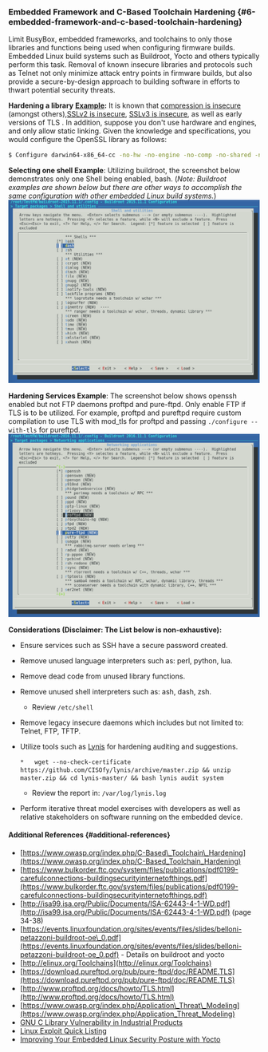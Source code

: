 ### Embedded Framework and C-Based Toolchain Hardening {#6-embedded-framework-and-c-based-toolchain-hardening}

Limit BusyBox, embedded frameworks, and toolchains to only those libraries and functions being used when configuring firmware builds. Embedded Linux build systems such as Buildroot, Yocto and others typically perform this task. Removal of known insecure libraries and protocols such as Telnet not only minimize attack entry points in firmware builds, but also provide a secure-by-design approach to building software in efforts to thwart potential security threats.

**Hardening a library** [**Example**](https://www.owasp.org/index.php/C-Based_Toolchain_Hardening)**:** It is known that [compression is insecure](http://arstechnica.com/security/2012/09/crime-hijacks-https-sessions/) \(amongst others\),[SSLv2 is insecure](http://www.schneier.com/paper-ssl-revised.pdf), [SSLv3 is insecure](http://www.yaksman.org/~lweith/ssl.pdf), as well as early versions of TLS . In addition, suppose you don't use hardware and engines, and only allow static linking. Given the knowledge and specifications, you would configure the OpenSSL library as follows:

```bash
$ Configure darwin64-x86_64-cc -no-hw -no-engine -no-comp -no-shared -no-dso -no-ssl2 -no-ssl3 --openssldir=
```

**Selecting one shell Example**: Utilizing buildroot, the screenshot below demonstrates only one Shell being enabled, bash. \(_Note: Buildroot examples are shown below but there are other ways to accomplish the same configuration with other embedded Linux build systems._\)  
![](/assets/embedSec3.png)

**Hardening Services Example**: The screenshot below shows openssh enabled but not FTP daemons proftpd and pure-ftpd. Only enable FTP if TLS is to be utilized. For example, proftpd and pureftpd require custom compilation to use TLS with mod\_tls for proftpd and passing `./configure --with-tls` for pureftpd.![](/assets/embedSec2.png)

**Considerations \(Disclaimer: The List below is non-exhaustive\):**

* Ensure services such as SSH have a secure password created.
* Remove unused language interpreters such as: perl, python, lua.
* Remove dead code from unused library functions.
* Remove unused shell interpreters such as: ash, dash, zsh.
  * Review `/etc/shell`
* Remove legacy insecure daemons which includes but not limited to: Telnet, FTP, TFTP.
* Utilize tools such as [Lynis](https://raw.githubusercontent.com/CISOfy/lynis/master/lynis) for hardening auditing and suggestions.

  ```
  *   wget --no-check-certificate https://github.com/CISOfy/lynis/archive/master.zip && unzip master.zip && cd lynis-master/ && bash lynis audit system
  ```

  * Review the report in: `/var/log/lynis.log`

* Perform iterative threat model exercises with developers as well as relative stakeholders on software running on the embedded device.

#### Additional References {#additional-references}

* [https://www.owasp.org/index.php/C-Based\_Toolchain\_Hardening](https://www.owasp.org/index.php/C-Based_Toolchain_Hardening)
* [https://www.bulkorder.ftc.gov/system/files/publications/pdf0199-carefulconnections-buildingsecurityinternetofthings.pdf](https://www.bulkorder.ftc.gov/system/files/publications/pdf0199-carefulconnections-buildingsecurityinternetofthings.pdf)
* [http://isa99.isa.org/Public/Documents/ISA-62443-4-1-WD.pdf](http://isa99.isa.org/Public/Documents/ISA-62443-4-1-WD.pdf) \(page 34-38\)
* [https://events.linuxfoundation.org/sites/events/files/slides/belloni-petazzoni-buildroot-oe\_0.pdf](https://events.linuxfoundation.org/sites/events/files/slides/belloni-petazzoni-buildroot-oe_0.pdf) - Details on buildroot and yocto
* [http://elinux.org/Toolchains](http://elinux.org/Toolchains)
* [https://download.pureftpd.org/pub/pure-ftpd/doc/README.TLS](https://download.pureftpd.org/pub/pure-ftpd/doc/README.TLS)
* [http://www.proftpd.org/docs/howto/TLS.html](http://www.proftpd.org/docs/howto/TLS.html)
* [https://www.owasp.org/index.php/Application\_Threat\_Modeling](https://www.owasp.org/index.php/Application_Threat_Modeling)
* [GNU C Library Vulnerability in Industrial Products](http://www.siemens.com/cert/pool/cert/siemens_security_advisory_ssa-301706.pdf)
* [Linux Exploit Quick Listing](http://www.kmbl.us/les/working.php)
* [Improving Your Embedded Linux Security Posture with Yocto](https://www.nccgroup.trust/globalassets/our-research/us/whitepapers/2018/improving-embedded-linux-security-yocto3.pdf)



